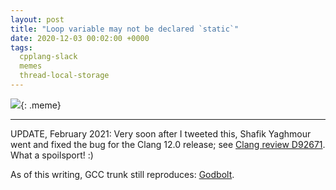 ```yaml
---
layout: post
title: "Loop variable may not be declared `static`"
date: 2020-12-03 00:02:00 +0000
tags:
  cpplang-slack
  memes
  thread-local-storage
---
```


![](/blog/images/2020-12-03-threds.png){: .meme}

----

UPDATE, February 2021: Very soon after I tweeted this,
Shafik Yaghmour went and fixed the bug for the Clang 12.0 release;
see [Clang review D92671](https://reviews.llvm.org/D92671).
What a spoilsport! :)

As of this writing, GCC trunk still reproduces:
[Godbolt](https://godbolt.org/z/sMWaKo).
